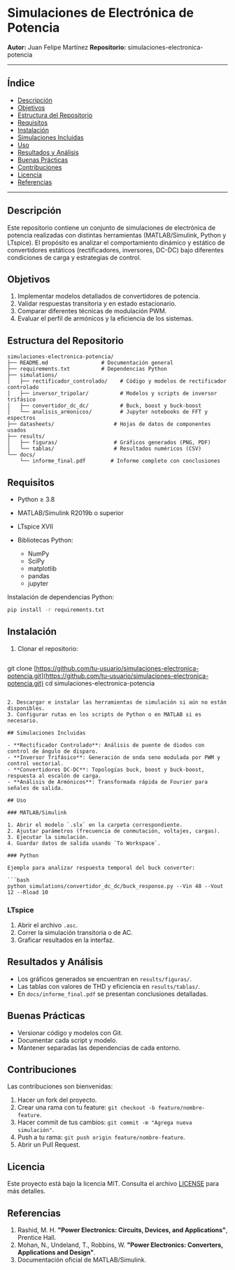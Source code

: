 # Simulaciones de Electrónica de Potencia

**Autor:** Juan Felipe Martínez
**Repositorio:** simulaciones-electronica-potencia

---

## Índice

* [Descripción](#descripción)
* [Objetivos](#objetivos)
* [Estructura del Repositorio](#estructura-del-repositorio)
* [Requisitos](#requisitos)
* [Instalación](#instalación)
* [Simulaciones Incluidas](#simulaciones-incluidas)
* [Uso](#uso)
* [Resultados y Análisis](#resultados-y-análisis)
* [Buenas Prácticas](#buenas-prácticas)
* [Contribuciones](#contribuciones)
* [Licencia](#licencia)
* [Referencias](#referencias)

---

## Descripción

Este repositorio contiene un conjunto de simulaciones de electrónica de potencia realizadas con distintas herramientas (MATLAB/Simulink, Python y LTspice). El propósito es analizar el comportamiento dinámico y estático de convertidores estáticos (rectificadores, inversores, DC-DC) bajo diferentes condiciones de carga y estrategias de control.

## Objetivos

1. Implementar modelos detallados de convertidores de potencia.
2. Validar respuestas transitoria y en estado estacionario.
3. Comparar diferentes técnicas de modulación PWM.
4. Evaluar el perfil de armónicos y la eficiencia de los sistemas.

## Estructura del Repositorio

```
simulaciones-electronica-potencia/
├── README.md                 # Documentación general
├── requirements.txt          # Dependencias Python
├── simulations/
│   ├── rectificador_controlado/    # Código y modelos de rectificador controlado
│   ├── inversor_tripolar/          # Modelos y scripts de inversor trifásico
│   ├── convertidor_dc_dc/          # Buck, boost y buck-boost
│   └── analisis_armonicos/         # Jupyter notebooks de FFT y espectros
├── datasheets/                   # Hojas de datos de componentes usados
├── results/
│   ├── figuras/                  # Gráficos generados (PNG, PDF)
│   └── tablas/                   # Resultados numéricos (CSV)
└── docs/
    └── informe_final.pdf        # Informe completo con conclusiones
```

## Requisitos

* Python ≥ 3.8
* MATLAB/Simulink R2019b o superior
* LTspice XVII
* Bibliotecas Python:

  * NumPy
  * SciPy
  * matplotlib
  * pandas
  * jupyter

Instalación de dependencias Python:

```bash
pip install -r requirements.txt
```

## Instalación

1. Clonar el repositorio:

   ```bash
   ```

git clone [https://github.com/tu-usuario/simulaciones-electronica-potencia.git](https://github.com/tu-usuario/simulaciones-electronica-potencia.git)
cd simulaciones-electronica-potencia

````

2. Descargar e instalar las herramientas de simulación si aún no están disponibles.
3. Configurar rutas en los scripts de Python o en MATLAB si es necesario.

## Simulaciones Incluidas

- **Rectificador Controlado**: Análisis de puente de diodos con control de ángulo de disparo.
- **Inversor Trifásico**: Generación de onda seno modulada por PWM y control vectorial.
- **Convertidores DC-DC**: Topologías buck, boost y buck-boost, respuesta al escalón de carga.
- **Análisis de Armónicos**: Transformada rápida de Fourier para señales de salida.

## Uso

### MATLAB/Simulink

1. Abrir el modelo `.slx` en la carpeta correspondiente.
2. Ajustar parámetros (frecuencia de conmutación, voltajes, cargas).
3. Ejecutar la simulación.
4. Guardar datos de salida usando `To Workspace`.

### Python

Ejemplo para analizar respuesta temporal del buck converter:

```bash
python simulations/convertidor_dc_dc/buck_response.py --Vin 48 --Vout 12 --Rload 10
````

### LTspice

1. Abrir el archivo `.asc`.
2. Correr la simulación transitoria o de AC.
3. Graficar resultados en la interfaz.

## Resultados y Análisis

* Los gráficos generados se encuentran en `results/figuras/`.
* Las tablas con valores de THD y eficiencia en `results/tablas/`.
* En `docs/informe_final.pdf` se presentan conclusiones detalladas.

## Buenas Prácticas

* Versionar código y modelos con Git.
* Documentar cada script y modelo.
* Mantener separadas las dependencias de cada entorno.

## Contribuciones

Las contribuciones son bienvenidas:

1. Hacer un fork del proyecto.
2. Crear una rama con tu feature: `git checkout -b feature/nombre-feature`.
3. Hacer commit de tus cambios: `git commit -m "Agrega nueva simulación"`.
4. Push a tu rama: `git push origin feature/nombre-feature`.
5. Abrir un Pull Request.

## Licencia

Este proyecto está bajo la licencia MIT. Consulta el archivo [LICENSE](LICENSE) para más detalles.

## Referencias

1. Rashid, M. H. **"Power Electronics: Circuits, Devices, and Applications"**, Prentice Hall.
2. Mohan, N., Undeland, T., Robbins, W. **"Power Electronics: Converters, Applications and Design"**.
3. Documentación oficial de MATLAB/Simulink.
